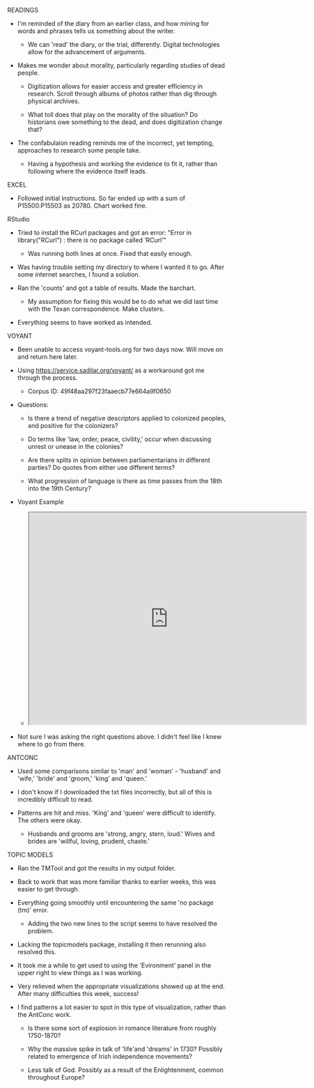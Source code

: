 READINGS

* I'm reminded of the diary from an earlier class, and how mining for words and phrases tells us something about the writer.

  * We can 'read' the diary, or the trial, differently. Digital technologies allow for the advancement of arguments.

* Makes me wonder about morality, particularly regarding studies of dead people.

  * Digitization allows for easier access and greater efficiency in research. Scroll through albums of photos rather than dig through physical archives.
  
  * What toll does that play on the morality of the situation? Do historians owe something to the dead, and does digitization change that?

* The confabulaion reading reminds me of the incorrect, yet tempting, approaches to research some people take.

  * Having a hypothesis and working the evidence to fit it, rather than following where the evidence itself leads.

EXCEL

* Followed initial instructions. So far ended up with a sum of P15500:P15503 as 20780. Chart worked fine.

RStudio

* Tried to install the RCurl packages and got an error: "Error in library("RCurl") : there is no package called ‘RCurl’"

  * Was running both lines at once. Fixed that easily enough.
  
* Was having trouble setting my directory to where I wanted it to go. After some internet searches, I found a solution.

* Ran the 'counts' and got a table of results. Made the barchart.

  * My assumption for fixing this would be to do what we did last time with the Texan correspondence. Make clusters.

* Everything seems to have worked as intended.

VOYANT

* Been unable to access voyant-tools.org for two days now. Will move on and return here later.

* Using https://service.sadilar.org/voyant/ as a workaround got me through the process.

  * Corpus ID: 49f48aa297f23faaecb77e664a9f0650
  
* Questions:

  * Is there a trend of negative descriptors applied to colonized peoples, and positive for the colonizers?
  
  * Do terms like 'law, order, peace, civility,' occur when discussing unrest or unease in the colonies?
  
  * Are there splits in opinion between parliamentarians in different parties? Do quotes from either use different terms?
  
  * What progression of language is there as time passes from the 18th into the 19th Century?

* Voyant Example

  * <iframe style='width: 637px; height: 487px;' src='https://service.sadilar.org/voyant/tool/CollocatesGraph/?query=indians&query=natives&mode=corpus&corpus=49f48aa297f23faaecb77e664a9f0650'></iframe>
  
* Not sure I was asking the right questions above. I didn't feel like I knew where to go from there.

ANTCONC

* Used some comparisons similar to 'man' and 'woman' - 'husband' and 'wife,' 'bride' and 'groom,' 'king' and 'queen.'

* I don't know if I downloaded the txt files incorrectly, but all of this is incredibly difficult to read. 

* Patterns are hit and miss. 'King' and 'queen' were difficult to identify. The others were okay.

  * Husbands and grooms are 'strong, angry, stern, loud.' Wives and brides are 'willful, loving, prudent, chaste.'

TOPIC MODELS

* Ran the TMTool and got the results in my output folder.

* Back to work that was more familiar thanks to earlier weeks, this was easier to get through.

* Everything going smoothly until encountering the same 'no package (tm)' error.

  * Adding the two new lines to the script seems to have resolved the problem.
  
* Lacking the topicmodels package, installing it then rerunning also resolved this.

* It took me a while to get used to using the 'Evironment' panel in the upper right to view things as I was working.

* Very relieved when the appropriate visualizations showed up at the end. After many difficulties this week, success!

* I find patterns a lot easier to spot in this type of visualization, rather than the AntConc work.

  * Is there some sort of explosion in romance literature from roughly 1750-1870?
  
  * Why the massive spike in talk of 'life'and 'dreams' in 1730? Possibly related to emergence of Irish independence movements?
  
  * Less talk of God. Possibly as a result of the Enlightenment, common throughout Europe?
